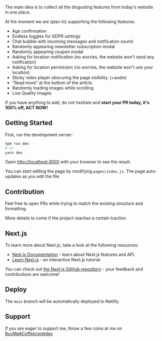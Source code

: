 The main idea is to collect all the disgusting features from today's website in one place.

At the moment we are (plan to) supporting the following features:
- Age confirmation
- Endless toggles for GDPR settings
- Chat bubble with incoming messages and notification sound
- Randomly appearing newsletter subscription modal
- Randomly appearing coupon modal
- Asking for location notification (no worries, the website won't send any notification)
- Asking for location permission (no worries, the website won't use your location)
- Sticky video player obscuring the page visibility. (+audio)
- "Read more" at the bottom of the article.
- Randomly loading images while scrolling.
- Low Quality images

If you have anything to add, do not hesitate and **start your PR today, it's 100% off, ACT NOW!**

## Getting Started

First, run the development server:

```bash
npm run dev
# or
yarn dev
```

Open [http://localhost:3000](http://localhost:3000) with your browser to see the result.

You can start editing the page by modifying `pages/index.js`. The page auto-updates as you edit the file.

## Contribution

Feel free to open PRs while trying to match the existing structure and formatting.

More details to come if the project reaches a certain traction.

## Next.js

To learn more about Next.js, take a look at the following resources:

- [Next.js Documentation]() - learn about Next.js features and API.
- [Learn Next.js](https://nextjs.org/learn) - an interactive Next.js tutorial.

You can check out [the Next.js GitHub repository](https://github.com/vercel/next.js/) - your feedback and contributions are welcome!

## Deploy

The `main` branch will be automatically deployed to Netlify.

## Support

If you are eager to support me, throw a few coins at me on [BuyMeACoffee/onetdev](https://www.buymeacoffee.com/onetdev)